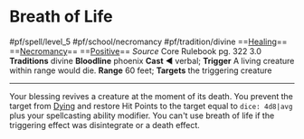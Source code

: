# Breath of Life
#pf/spell/level_5 #pf/school/necromancy #pf/tradition/divine
==[Healing](../../../Traits/Healing.md)== ==[Necromancy](../../../Traits/Necromancy.md)== ==[Positive](../../../Traits/Positive.md)==
*Source* Core Rulebook pg. 322 3.0
**Traditions** divine
**Bloodline** phoenix
**Cast** ◄ verbal; **Trigger** A living creature within range would die.
**Range** 60 feet; **Targets** the triggering creature

---
Your blessing revives a creature at the moment of its death. You prevent the target from [Dying](../../../Conditions/Dying.md) and restore Hit Points to the target equal to `dice: 4d8|avg` plus your spellcasting ability modifier. You can't use breath of life if the triggering effect was disintegrate or a death effect.
